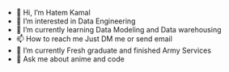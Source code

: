 - 👋 Hi, I’m Hatem Kamal
- 👀 I’m interested in Data Engineering
- 🌱 I’m currently learning Data Modeling and Data warehousing
- 📫 How to reach me Just DM me or send email
- 🔭 I’m currently Fresh graduate and finished Army Services
- 💬 Ask me about anime and code

<!---
HMMK99/HMMK99 is a ✨ special ✨ repository because its `README.md` (this file) appears on your GitHub profile.
You can click the Preview link to take a look at your changes.
--->
